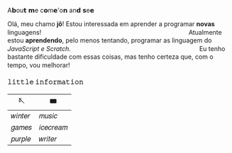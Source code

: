 
A𝗯ou𝘁 𝗺e c𝗼m𝗲'o𝗻 an𝗱 𝘀e𝗲



Olá, meu chamo **jô**! Estou interessada em aprender a programar **novas** linguagens!
ㅤ  ㅤ ㅤ  ㅤ ㅤ  ㅤ ㅤ  ㅤ ㅤ  ㅤ ㅤ  ㅤㅤ  ㅤ ㅤ ㅤ  ㅤㅤ  ㅤ   ㅤ   Atualmente estou **aprendendo**, pelo menos tentando, programar as linguagem do *JavaScript e Scratch.*
ㅤ  ㅤ ㅤ  ㅤ ㅤ  ㅤ   ㅤ  ㅤ ㅤ  ㅤ ㅤ  ㅤ ㅤ  ㅤ  ㅤ ㅤ  ㅤ  Eu tenho bastante dificuldade com essas coisas, mas tenho certeza que, com o tempo, vou melhorar!ㅤ  ㅤ 
ㅤ  ㅤ 
#### 𝚕𝚒𝚝𝚝𝚕𝚎 𝚒𝚗𝚏𝚘𝚛𝚖𝚊𝚝𝚒𝚘𝚗 
| 🪡| 🎟|
| ------ | ------ |
|𝑤𝑖𝑛𝑡𝑒𝑟|𝑚𝑢𝑠𝑖𝑐|
|𝑔𝑎𝑚𝑒𝑠|𝑖𝑐𝑒𝑐𝑟𝑒𝑎𝑚|
|𝑝𝑢𝑟𝑝𝑙𝑒|𝑤𝑟𝑖𝑡𝑒𝑟|

<!---
jenniedoblackpink/jenniedoblackpink is a ✨ special ✨ repository because its `README.md` (this file) appears on your GitHub profile.
You can click the Preview link to take a look at your changes.
--->
